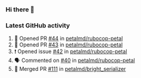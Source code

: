 ### Hi there 👋


### Latest GitHub activity
<!--START_SECTION:activity-->
1. 💪 Opened PR [#44](https://github.com/petalmd/rubocop-petal/pull/44) in [petalmd/rubocop-petal](https://github.com/petalmd/rubocop-petal)
2. 💪 Opened PR [#43](https://github.com/petalmd/rubocop-petal/pull/43) in [petalmd/rubocop-petal](https://github.com/petalmd/rubocop-petal)
3. ❗️ Opened issue [#42](https://github.com/petalmd/rubocop-petal/issues/42) in [petalmd/rubocop-petal](https://github.com/petalmd/rubocop-petal)
4. 🗣 Commented on [#40](https://github.com/petalmd/rubocop-petal/issues/40) in [petalmd/rubocop-petal](https://github.com/petalmd/rubocop-petal)
5. 🎉 Merged PR [#111](https://github.com/petalmd/bright_serializer/pull/111) in [petalmd/bright_serializer](https://github.com/petalmd/bright_serializer)
<!--END_SECTION:activity-->

<!--
**Bhacaz/bhacaz** is a ✨ _special_ ✨ repository because its `README.md` (this file) appears on your GitHub profile.

Here are some ideas to get you started:

- 🔭 I’m currently working on ...
- 🌱 I’m currently learning ...
- 👯 I’m looking to collaborate on ...
- 🤔 I’m looking for help with ...
- 💬 Ask me about ...
- 📫 How to reach me: ...
- 😄 Pronouns: ...
- ⚡ Fun fact: ...
-->
